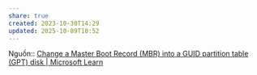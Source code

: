 ```yaml
---
share: true
created: 2023-10-30T14:29
updated: 2025-10-09T10:52
---
```

Nguồn:: [Change a Master Boot Record (MBR) into a GUID partition table (GPT) disk | Microsoft Learn](https://learn.microsoft.com/en-us/windows-server/storage/disk-management/change-an-mbr-disk-into-a-gpt-disk)